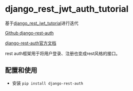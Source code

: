 # django_rest_jwt_auth_tutorial

基于[django_rest_jwt_tutorial](https://github.com/zhusheng/django_rest_jwt_tutorial)进行迭代

[Github django-rest-auth](https://github.com/Tivix/django-rest-auth)

[django-rest-auth官方文档](https://django-rest-auth.readthedocs.io/en/latest/)

rest auth框架用于将用户登录、注册也变成rest风格的接口。

## 配置和使用

- 安装
`pip install django-rest-auth`

